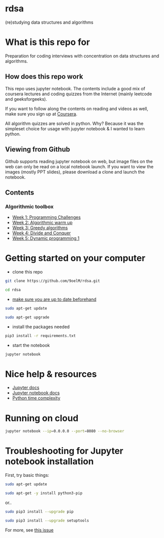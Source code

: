 # rdsa
(re)studying data structures and algorithms

# What is this repo for
Preparation for coding interviews with concentration on data structures and algorithms.

## How does this repo work
This repo uses jupyter notebook. The contents include a good mix of coursera lectures and coding quizzes from the Internet (mainly leetcode and geeksforgeeks). 

If you want to follow along the contents on reading and videos as well, make sure you sign up at [Coursera](coursera.com).

All algorithm quizzes are solved in python. Why? Because it was the simpleset choice for usage with jupyter notebook & I wanted to learn python. 

## Viewing from Github
Github supports reading jupyter notebook on web, but image files on the web can only be read on a local notebook launch. If you want to view the images (mostly PPT slides), please download a clone and launch the notebook.

## Contents 
### Algorithmic toolbox
* [Week 1: Programming Challenges](https://github.com/9oelM/rdsa/tree/master/1-algorithmic-toolbox/week-1-programming-challenges)
* [Week 2: Algorithmic warm up](https://github.com/9oelM/rdsa/tree/master/1-algorithmic-toolbox/week-2-algorithmic-warm-up)
* [Week 3: Greedy algorithms](https://github.com/9oelM/rdsa/tree/master/1-algorithmic-toolbox/week-3-greedy-algorithms)
* [Week 4: Divide and Conquer](https://github.com/9oelM/rdsa/tree/master/1-algorithmic-toolbox/week-4-divide-and-conquer)
* [Week 5: Dynamic programming 1](https://github.com/9oelM/rdsa/tree/master/1-algorithmic-toolbox/week-5-dynamic-programming-1)

# Getting started on your computer
* clone this repo
```bash
git clone https://github.com/9oelM/rdsa.git

cd rdsa
```

* [make sure you are up to date beforehand](https://askubuntu.com/questions/94102/what-is-the-difference-between-apt-get-update-and-upgrade)
```bash
sudo apt-get update 

sudo apt-get upgrade 
```

* install the packages needed
```bash
pip3 install -r requirements.txt
```

* start the notebook
```bash
jupyter notebook
```

# Nice help & resources
* [Jupyter docs](https://jupyter.readthedocs.io/en/latest/index.html#)
* [Jupyter notebook docs](https://jupyter-notebook.readthedocs.io/en/latest/index.html)
* [Python time complexity](https://wiki.python.org/moin/TimeComplexity)

# Running on cloud
```bash
jupyter notebook --ip=0.0.0.0 --port=8080 --no-browser
```

# Troubleshooting for Jupyter notebook installation 
First, try basic things:

```bash
sudo apt-get update

sudo apt-get -y install python3-pip
```

or..
```bash
sudo pip3 install --upgrade pip

sudo pip3 install --upgrade setuptools
```
For more, see [this issue](https://github.com/jupyter/notebook/issues/2605)
